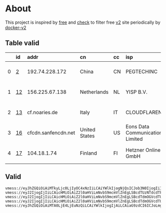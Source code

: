 
# About

This project is inspired by [free](https://github.com/freefq/free) and [check](https://github.com/yeahwu/check) to filter free [v2](https://github.com/v2fly/v2ray-core) site periodically by [docker-v2](https://hub.docker.com/r/v2ray/official)

    

## Table valid
|    | id                   | addr                | cn            | cc   | isp                              | ip                        | chatgpt          |
|---:|:---------------------|:--------------------|:--------------|:-----|:---------------------------------|:--------------------------|:-----------------|
|  0 | [2](config/2.json)   | 192.74.228.172      | China         | CN   | PEGTECHINC                       | 142.0.129.201             | Yes (Region: US) |
|  1 | [12](config/12.json) | 156.225.67.138      | Netherlands   | NL   | YISP B.V.                        | 154.84.1.137              | Yes (Region: NL) |
|  2 | [13](config/13.json) | cf.noaries.de       | Italy         | IT   | CLOUDFLARENET                    | 2a09:bac5:422a:187::27:84 | Yes (Region: IT) |
|  3 | [16](config/16.json) | cfcdn.sanfencdn.net | United States | US   | Eons Data Communications Limited | 65.75.221.195             | Yes (Region: US) |
|  4 | [17](config/17.json) | 104.18.1.74         | Finland       | FI   | Hetzner Online GmbH              | 2a01:4f9:c010:baec::1     | Yes (Region: DE) |

## Valid
```
vmess://eyJhZGQiOiAiMTkyLjc0LjIyOC4xNzIiLCAiYWlkIjogNjQsICJob3N0IjogIiIsICJpZCI6ICIwNTFiODQ0Zi1lZmUzLTQ4NDctOTJhYS02NmI1ZGUwYjZkNGUiLCAibmV0IjogInRjcCIsICJwYXRoIjogIiIsICJwb3J0IjogNDI4NTcsICJwcyI6ICJnaXRodWIuY29tL2ZyZWVmcSAtIFx1N2Y4ZVx1NTZmZFx1NTJhMFx1NTIyOVx1Nzk4Zlx1NWMzY1x1NGU5YVx1NWRkZVx1NTcyM1x1NGY1NVx1NTg1ZVBFRyBURUNIXHU2NTcwXHU2MzZlXHU0ZTJkXHU1ZmMzIDIiLCAidGxzIjogIiIsICJ0eXBlIjogImF1dG8iLCAic2VjdXJpdHkiOiAiYXV0byIsICJza2lwLWNlcnQtdmVyaWZ5IjogdHJ1ZSwgInNuaSI6ICIifQ==
vmess://eyJ2IjogIjIiLCAicHMiOiAiZ2l0aHViLmNvbS9mcmVlZnEgLSBcdTUzNTdcdTk3NWUgIDEyIiwgImFkZCI6ICIxNTYuMjI1LjY3LjEzOCIsICJwb3J0IjogIjQ0MyIsICJpZCI6ICI5NjRiZjQ5OS05ZWMwLTQzNzgtOTJiNi04N2Q4ZDg2MWIyZDAiLCAiYWlkIjogIjY0IiwgInNjeSI6ICJhdXRvIiwgIm5ldCI6ICJ3cyIsICJ0eXBlIjogIm5vbmUiLCAiaG9zdCI6ICJ3d3cuODE2NzgwMzQueHl6IiwgInBhdGgiOiAiL3BhdGgvMTY4NDQ5MjUzNjIzNiIsICJ0bHMiOiAidGxzIiwgInNuaSI6ICIiLCAiYWxwbiI6ICIifQ==
vmess://eyJ2IjogIjIiLCAicHMiOiAiZ2l0aHViLmNvbS9mcmVlZnEgLSBcdTdmOGVcdTU2ZmRDbG91ZEZsYXJlXHU4MjgyXHU3MGI5IDEzIiwgImFkZCI6ICJjZi5ub2FyaWVzLmRlIiwgInBvcnQiOiAiMjA1MiIsICJpZCI6ICI2N2M1Y2U0NS03YjQ4LTQ3M2UtYmYyNS1lNGM4MzBiMGVkMjQiLCAiYWlkIjogIjAiLCAic2N5IjogImF1dG8iLCAibmV0IjogIndzIiwgInR5cGUiOiAibm9uZSIsICJob3N0IjogImF6c3R1LWl0LmlpaW8ud2lraSIsICJwYXRoIjogIi9hcmllcz9lZD0yMDQ4IiwgInRscyI6ICIiLCAic25pIjogIiJ9
vmess://eyJ2IjogIjIiLCAicHMiOiAiZ2l0aHViLmNvbS9mcmVlZnEgLSBcdTdmOGVcdTU2ZmRDbG91ZEZsYXJlXHU4MjgyXHU3MGI5IDE2IiwgImFkZCI6ICJjZmNkbi5zYW5mZW5jZG4ubmV0IiwgInBvcnQiOiAiNDQzIiwgImlkIjogImRkODMxNGNjLTM3NTQtNDE2ZC05NDU2LTA5OTFmMmU3NDc1MyIsICJhaWQiOiAiMCIsICJzY3kiOiAiYXV0byIsICJuZXQiOiAid3MiLCAidHlwZSI6ICJub25lIiwgImhvc3QiOiAidXMyLnNhbmZlbmNkbi5uZXQiLCAicGF0aCI6ICIvemgtY24iLCAidGxzIjogInRscyIsICJzbmkiOiAiIiwgImFscG4iOiAiIn0=
vmess://eyJhZGQiOiAiMTA0LjE4LjEuNzQiLCAiYWlkIjogIjAiLCAiaG9zdCI6ICJoLmgzaW8uY28iLCAiaWQiOiAiNDA4ZTI2ODYtOWUwZC00MDE0LTg0MWUtN2NhNWRhNTVhMjE1IiwgIm5ldCI6ICJ3cyIsICJwYXRoIjogImhvM2lubyIsICJwb3J0IjogIjIwOTYiLCAicHMiOiAiZ2l0aHViLmNvbS9mcmVlZnEgLSBcdTdmOGVcdTU2ZmRDbG91ZEZsYXJlXHU1MTZjXHU1M2Y4Q0ROXHU4MjgyXHU3MGI5IDE3IiwgInNjeSI6ICJhdXRvIiwgInNuaSI6ICJoLmgzaW8uY28iLCAidGxzIjogInRscyIsICJ0eXBlIjogImF1dG8iLCAidiI6ICIyIn0=
```

